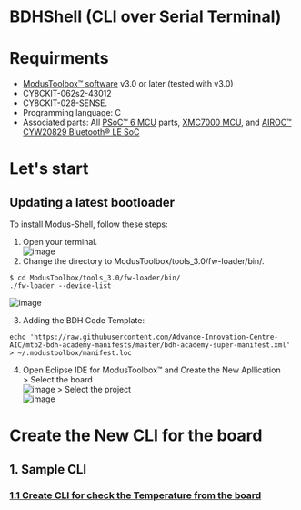 # BDHShell (CLI over Serial Terminal)

# Requirments
- [ModusToolbox™ software](https://www.infineon.com/cms/en/design-support/tools/sdk/modustoolbox-software/?redirId=178597) v3.0 or later (tested with v3.0)
- CY8CKIT-062s2-43012
- CY8CKIT-028-SENSE.
- Programming language: C
- Associated parts: All [PSoC™ 6 MCU](https://www.infineon.com/cms/en/product/microcontroller/32-bit-psoc-arm-cortex-microcontroller/psoc-6-32-bit-arm-cortex-m4-mcu/) parts, [XMC7000 MCU](https://www.infineon.com/cms/en/product/microcontroller/32-bit-industrial-microcontroller-based-on-arm-cortex-m/), and [AIROC™ CYW20829 Bluetooth® LE SoC](https://www.infineon.com/cms/en/product/promopages/airoc20829/)

# Let's start
## Updating a latest bootloader
To install Modus-Shell, follow these steps:
  1. Open your terminal.<br />
  ![image](https://github.com/sriengchhunchheang/BUU_Infineon/assets/88732241/a8422700-df32-4626-a7a8-90f95861940e)
  2. Change the directory to ModusToolbox/tools_3.0/fw-loader/bin/.<br />
  ```
  $ cd ModusToolbox/tools_3.0/fw-loader/bin/
  ./fw-loader --device-list
  ```
  ![image](https://github.com/Advance-Innovation-Centre-AIC/BDH_Shell_over_Serial_Terminalminal-/assets/88732241/876c9eb6-848a-4195-add0-d0bd521386bc)

  3. Adding the BDH Code Template:
  ``` 
  echo 'https://raw.githubusercontent.com/Advance-Innovation-Centre-AIC/mtb2-bdh-academy-manifests/master/bdh-academy-super-manifest.xml' > ~/.modustoolbox/manifest.loc
  ```
  4. Open Eclipse IDE for ModusToolbox™ and Create the New Apllication <br />
    > Select the board <br />
![image](https://github.com/Advance-Innovation-Centre-AIC/BDH_Shell_over_Serial_Terminalminal-/assets/88732241/d8b4b913-4223-4e6d-b328-317b98dc2e76)
    > Select the project <br />
![image](https://github.com/Advance-Innovation-Centre-AIC/BDH_Shell_over_Serial_Terminalminal-/assets/88732241/94e81668-edfc-4900-b7e9-2bbe215d7813)

# Create the New CLI for the board
## 1. Sample CLI 
### [1.1 Create CLI for check the Temperature from the board](https://github.com/Advance-Innovation-Centre-AIC/BDH_Shell_over_Serial_Terminalminal-/wiki)





